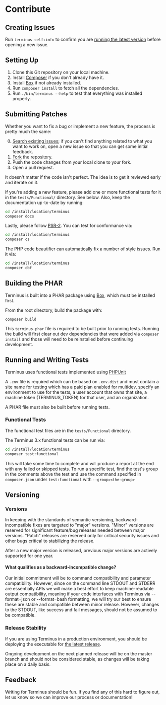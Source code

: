 Contribute
==========

Creating Issues
---------------

Run `terminus self:info` to confirm you are [running the latest version](https://github.com/pantheon-systems/terminus/releases) before opening a new issue.

Setting Up
----------

1. Clone this Git repository on your local machine.
2. Install [Composer](https://getcomposer.org/) if you don't already have it.
3. Install [Box](https://github.com/box-project/box) if not already installed.
4. Run `composer install` to fetch all the dependencies.
5. Run `./bin/terminus --help` to test that everything was installed properly.

Submitting Patches
------------------

Whether you want to fix a bug or implement a new feature, the process is pretty much the same:

0. [Search existing issues](https://github.com/pantheon-systems/terminus/issues); if you can't find anything related to what you want to work on, open a new issue so that you can get some initial feedback.
1. [Fork](https://github.com/pantheon-systems/terminus/fork) the repository.
2. Push the code changes from your local clone to your fork.
3. Open a pull request.

It doesn't matter if the code isn't perfect. The idea is to get it reviewed early and iterate on it.

If you're adding a new feature, please add one or more functional tests for it in the `tests/Functional/` directory. See below. Also, keep the documentation up-to-date by running:

  ```bash
  cd /install/location/terminus
  composer docs
  ```


Lastly, please follow [PSR-2](http://www.php-fig.org/psr/psr-2/).  You can test for conformance via:
  ```bash
  cd /install/location/terminus
  composer cs
  ```
The PHP code beautifier can automatically fix a number of style issues. Run it via:
  ```bash
  cd /install/location/terminus
  composer cbf
  ```

Building the PHAR
-------------------------

Terminus is built into a PHAR package using [Box](https://github.com/box-project/box), which must
be installed first.

From the root directory, build the package with:

`composer build`

This `terminus.phar` file is required to be built prior to running tests. Running the build will
first clear out dev dependencies that were added via `composer install` and those will need to be
reinstalled before continuing development.

Running and Writing Tests
-------------------------

Terminus uses functional tests implemented using [PHPUnit](http://phpunit.de/)

A `.env` file is required which can be based on `.env.dist` and must contain a site name for testing
which has a paid plan enabled for multidev, specify an environment to use for the tests, a user
account that owns that site, a machine token (TERMINUS_TOKEN) for that user, and an organization.

A PHAR file must also be built before running tests.

### Functional Tests

The functional test files are in the `tests/Functional` directory.

The Terminus 3.x functional tests can be run via:

  ```bash
  cd /install/location/terminus
  composer test:functional
  ```

This will take some time to complete and will produce a report at the end with any failed or
skipped tests. To run a specific test, find the test's group in the comments above the test and
use the command specified in `composer.json` under `test:functional` with `--group=<the-group>`

Versioning
----------

### Versions

In keeping with the standards of semantic versioning, backward-incompatible fixes are targeted to "major" versions. "Minor" versions are reserved for significant feature/bug releases needed between major versions. "Patch" releases are reserved only for critical security issues and other bugs critical to stabilizing the release.

After a new major version is released, previous major versions are actively supported for one year.

#### What qualifies as a backward-incompatible change?

Our initial commitment will be to command compatibility and parameter compatibility. However, since on the command line STDOUT and STDERR are essentially APIs we will make a best effort to keep machine-readable output compatibility, meaning if your code interfaces with Terminus via --format=json or --format=bash formatting, we will try our best to ensure these are stable and compatible between minor release. However, changes to the STDOUT, like success and fail messages, should not be assumed to be compatible.

### Release Stability

If you are using Terminus in a production environment, you should be deploying the executable for [the latest release](https://github.com/pantheon-systems/terminus/releases).

Ongoing development on the next planned release will be on the master branch and should not be considered stable, as changes will be taking place on a daily basis.

Feedback
--------

Writing for Terminus should be fun. If you find any of this hard to figure out, let us know so we can improve our process or documentation!
